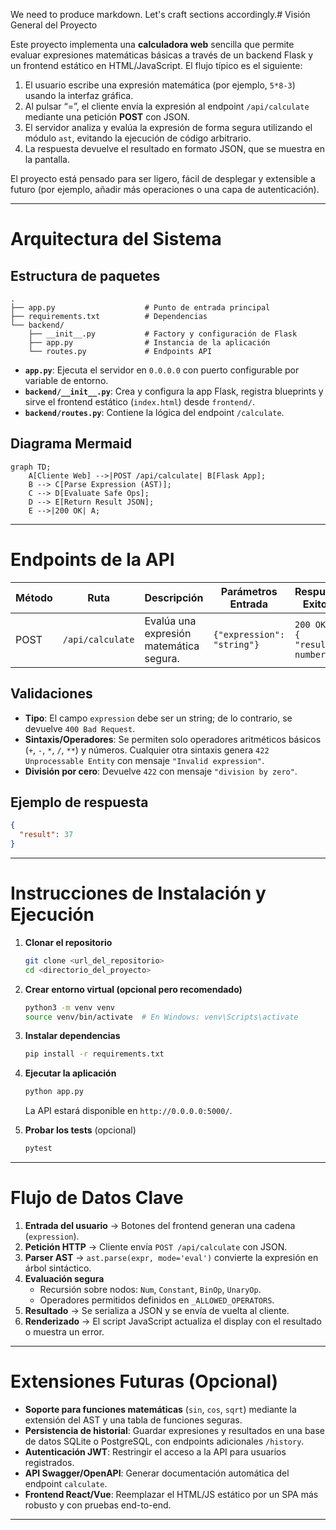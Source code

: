 We need to produce markdown. Let's craft sections accordingly.# Visión General del Proyecto

Este proyecto implementa una **calculadora web** sencilla que permite evaluar expresiones matemáticas básicas a través de un backend Flask y un frontend estático en HTML/JavaScript. El flujo típico es el siguiente:

1. El usuario escribe una expresión matemática (por ejemplo, `5*8-3`) usando la interfaz gráfica.
2. Al pulsar “=”, el cliente envía la expresión al endpoint `/api/calculate` mediante una petición **POST** con JSON.
3. El servidor analiza y evalúa la expresión de forma segura utilizando el módulo `ast`, evitando la ejecución de código arbitrario.
4. La respuesta devuelve el resultado en formato JSON, que se muestra en la pantalla.

El proyecto está pensado para ser ligero, fácil de desplegar y extensible a futuro (por ejemplo, añadir más operaciones o una capa de autenticación).

---

# Arquitectura del Sistema

## Estructura de paquetes

```
.
├── app.py                    # Punto de entrada principal
├── requirements.txt          # Dependencias
└── backend/
    ├── __init__.py           # Factory y configuración de Flask
    ├── app.py                # Instancia de la aplicación
    └── routes.py             # Endpoints API
```

- **`app.py`**: Ejecuta el servidor en `0.0.0.0` con puerto configurable por variable de entorno.
- **`backend/__init__.py`**: Crea y configura la app Flask, registra blueprints y sirve el frontend estático (`index.html`) desde `frontend/`.
- **`backend/routes.py`**: Contiene la lógica del endpoint `/calculate`.

## Diagrama Mermaid

```mermaid
graph TD;
    A[Cliente Web] -->|POST /api/calculate| B[Flask App];
    B --> C[Parse Expression (AST)];
    C --> D[Evaluate Safe Ops];
    D --> E[Return Result JSON];
    E -->|200 OK| A;
```

---

# Endpoints de la API

| Método | Ruta               | Descripción                                 | Parámetros Entrada                        | Respuesta Exitosa                     |
|--------|--------------------|---------------------------------------------|-------------------------------------------|---------------------------------------|
| POST   | `/api/calculate`   | Evalúa una expresión matemática segura.     | `{"expression": "string"}`                | `200 OK`<br>`{ "result": number }`    |

## Validaciones

- **Tipo**: El campo `expression` debe ser un string; de lo contrario, se devuelve `400 Bad Request`.
- **Sintaxis/Operadores**: Se permiten solo operadores aritméticos básicos (`+`, `-`, `*`, `/`, `**`) y números. Cualquier otra sintaxis genera `422 Unprocessable Entity` con mensaje `"Invalid expression"`.
- **División por cero**: Devuelve `422` con mensaje `"division by zero"`.

## Ejemplo de respuesta

```json
{
  "result": 37
}
```

---

# Instrucciones de Instalación y Ejecución

1. **Clonar el repositorio**  
   ```bash
   git clone <url_del_repositorio>
   cd <directorio_del_proyecto>
   ```

2. **Crear entorno virtual (opcional pero recomendado)**  
   ```bash
   python3 -m venv venv
   source venv/bin/activate  # En Windows: venv\Scripts\activate
   ```

3. **Instalar dependencias**  
   ```bash
   pip install -r requirements.txt
   ```

4. **Ejecutar la aplicación**  
   ```bash
   python app.py
   ```
   La API estará disponible en `http://0.0.0.0:5000/`.

5. **Probar los tests** (opcional)  
   ```bash
   pytest
   ```

---

# Flujo de Datos Clave

1. **Entrada del usuario** → Botones del frontend generan una cadena (`expression`).
2. **Petición HTTP** → Cliente envía `POST /api/calculate` con JSON.
3. **Parser AST** → `ast.parse(expr, mode='eval')` convierte la expresión en árbol sintáctico.
4. **Evaluación segura**  
   - Recursión sobre nodos: `Num`, `Constant`, `BinOp`, `UnaryOp`.  
   - Operadores permitidos definidos en `_ALLOWED_OPERATORS`.
5. **Resultado** → Se serializa a JSON y se envía de vuelta al cliente.
6. **Renderizado** → El script JavaScript actualiza el display con el resultado o muestra un error.

---

# Extensiones Futuras (Opcional)

- **Soporte para funciones matemáticas** (`sin`, `cos`, `sqrt`) mediante la extensión del AST y una tabla de funciones seguras.
- **Persistencia de historial**: Guardar expresiones y resultados en una base de datos SQLite o PostgreSQL, con endpoints adicionales `/history`.
- **Autenticación JWT**: Restringir el acceso a la API para usuarios registrados.
- **API Swagger/OpenAPI**: Generar documentación automática del endpoint `calculate`.
- **Frontend React/Vue**: Reemplazar el HTML/JS estático por un SPA más robusto y con pruebas end-to-end.

---
